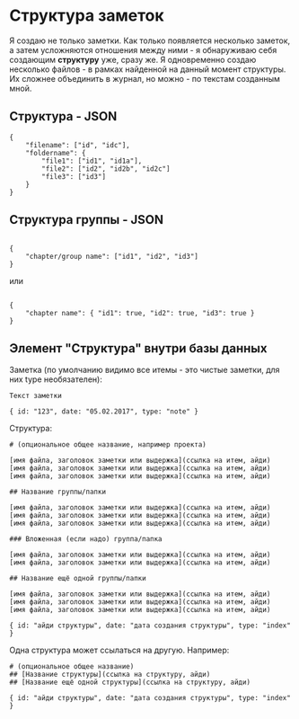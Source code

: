 # Структура заметок

Я создаю не только заметки. Как только появляется несколько заметок, а затем усложняются отношения между ними - я обнаруживаю себя создающим **структуру** уже, сразу же. Я одновременно создаю несколько файлов - в рамках найденной на данный момент структуры. Их сложнее объединить в журнал, но можно - по текстам созданным мной.

## Структура - JSON

```
{
    "filename": ["id", "idc"],
    "foldername": {
        "file1": ["id1", "id1a"],
        "file2": ["id2", "id2b", "id2c"]
        "file3": ["id3"]
    }
}
```

## Структура группы - JSON

```

{
    "chapter/group name": ["id1", "id2", "id3"]
}

```

или

```

{
    "chapter name": { "id1": true, "id2": true, "id3": true }
}

```

## Элемент "Структура" внутри базы данных

Заметка (по умолчанию видимо все итемы - это чистые заметки, для них type необязателен):

```
Текст заметки

{ id: "123", date: "05.02.2017", type: "note" }
```

Структура:

```
# (опциональное общее название, например проекта)

[имя файла, заголовок заметки или выдержка](ссылка на итем, айди)
[имя файла, заголовок заметки или выдержка](ссылка на итем, айди)
[имя файла, заголовок заметки или выдержка](ссылка на итем, айди)

## Название группы/папки

[имя файла, заголовок заметки или выдержка](ссылка на итем, айди)
[имя файла, заголовок заметки или выдержка](ссылка на итем, айди)
[имя файла, заголовок заметки или выдержка](ссылка на итем, айди)

### Вложенная (если надо) группа/папка

[имя файла, заголовок заметки или выдержка](ссылка на итем, айди)
[имя файла, заголовок заметки или выдержка](ссылка на итем, айди)

## Название ещё одной группы/папки

[имя файла, заголовок заметки или выдержка](ссылка на итем, айди)
[имя файла, заголовок заметки или выдержка](ссылка на итем, айди)
[имя файла, заголовок заметки или выдержка](ссылка на итем, айди)

{ id: "айди структуры", date: "дата создания структуры", type: "index" }
```

Одна структура может ссылаться на другую. Например:

```
# (опциональное общее название)
## [Название структуры](ссылка на структуру, айди)
## [Название ещё одной структуры](ссылка на структуру, айди)

{ id: "айди структуры", date: "дата создания структуры", type: "index" }

```

<!-- {"date":"2017-02-04T17:58:39.078Z","id":"71644290-2deb-11e7-a02f-b3275fd3a74c","excerpt":"Я создаю не только заметки. Как только появляется..."} -->